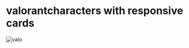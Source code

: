 # valorantcharacters with responsive cards 
![valo](https://user-images.githubusercontent.com/79762394/138640709-68bd07d1-6fa3-4730-b26f-e938bbb8a642.PNG)
